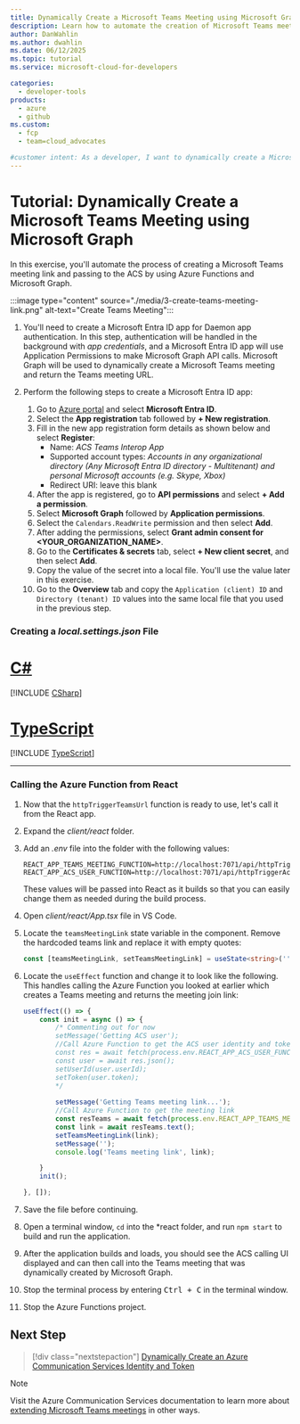 ```yaml
---
title: Dynamically Create a Microsoft Teams Meeting using Microsoft Graph
description: Learn how to automate the creation of Microsoft Teams meetings using Azure Functions and Microsoft Graph API. This module covers setting up Microsoft Entra app registration and permissions.
author: DanWahlin
ms.author: dwahlin
ms.date: 06/12/2025
ms.topic: tutorial
ms.service: microsoft-cloud-for-developers

categories:
  - developer-tools
products:
  - azure
  - github
ms.custom:
  - fcp
  - team=cloud_advocates

#customer intent: As a developer, I want to dynamically create a Microsoft Teams meeting using Microsoft Graph.
---
```


<!-- markdownlint-disable MD041 -->

# Tutorial: Dynamically Create a Microsoft Teams Meeting using Microsoft Graph

In this exercise, you'll automate the process of creating a Microsoft Teams meeting link and passing to the ACS by using Azure Functions and Microsoft Graph.

:::image type="content" source="./media/3-create-teams-meeting-link.png" alt-text="Create Teams Meeting":::

1. You'll need to create a Microsoft Entra ID app for Daemon app authentication. In this step, authentication will be handled in the background with *app credentials*, and a Microsoft Entra ID app will use Application Permissions to make Microsoft Graph API calls. Microsoft Graph will be used to dynamically create a Microsoft Teams meeting and return the Teams meeting URL.

1. Perform the following steps to create a Microsoft Entra ID app:
    1. Go to [Azure portal](https://portal.azure.com) and select **Microsoft Entra ID**.
    1. Select the **App registration** tab followed by **+ New registration**.
    1. Fill in the new app registration form details as shown below and select **Register**:
        - Name: *ACS Teams Interop App*
        - Supported account types: *Accounts in any organizational directory (Any Microsoft Entra ID directory - Multitenant) and personal Microsoft accounts (e.g. Skype, Xbox)*
        - Redirect URI: leave this blank
    1. After the app is registered, go to **API permissions** and select **+ Add a permission**.
    1. Select **Microsoft Graph** followed by **Application permissions**.
    1. Select the `Calendars.ReadWrite` permission and then select **Add**.
    1. After adding the permissions, select **Grant admin consent for <YOUR_ORGANIZATION_NAME>**.
    1. Go to the **Certificates & secrets** tab, select **+ New client secret**, and then select **Add**. 
    1. Copy the value of the secret into a local file. You'll use the value later in this exercise.
    1. Go to the **Overview** tab and copy the `Application (client) ID` and `Directory (tenant) ID` values into the same local file that you used in the previous step.

### Creating a *local.settings.json* File

# [C#](#tab/csharp)

[!INCLUDE [CSharp](./04-Create-Teams-Meeting-CS.md)]

# [TypeScript](#tab/typescript)

[!INCLUDE [TypeScript](./04-Create-Teams-Meeting-TS.md)]

---

### Calling the Azure Function from React

1. Now that the `httpTriggerTeamsUrl` function is ready to use, let's call it from the React app.

1. Expand the *client/react* folder.

1. Add an *.env* file into the folder with the following values:

    ```
    REACT_APP_TEAMS_MEETING_FUNCTION=http://localhost:7071/api/httpTriggerTeamsUrl
    REACT_APP_ACS_USER_FUNCTION=http://localhost:7071/api/httpTriggerAcsToken
    ```

    These values will be passed into React as it builds so that you can easily change them as needed during the build process.

1. Open *client/react/App.tsx* file in VS Code.

1. Locate the `teamsMeetingLink` state variable in the component. Remove the hardcoded teams link and replace it with empty quotes:

    ```typescript
    const [teamsMeetingLink, setTeamsMeetingLink] = useState<string>('');
    ```

1. Locate the `useEffect` function and change it to look like the following. This handles calling the Azure Function you looked at earlier which creates a Teams meeting and returns the meeting join link:

    ```typescript
    useEffect(() => {
        const init = async () => {
            /* Commenting out for now
            setMessage('Getting ACS user');
            //Call Azure Function to get the ACS user identity and token
            const res = await fetch(process.env.REACT_APP_ACS_USER_FUNCTION as string);
            const user = await res.json();
            setUserId(user.userId);
            setToken(user.token);
            */
            
            setMessage('Getting Teams meeting link...');
            //Call Azure Function to get the meeting link
            const resTeams = await fetch(process.env.REACT_APP_TEAMS_MEETING_FUNCTION as string);
            const link = await resTeams.text();
            setTeamsMeetingLink(link);
            setMessage('');
            console.log('Teams meeting link', link);

        }
        init();

    }, []);
    ```

1. Save the file before continuing.

1. Open a terminal window, `cd` into the *react folder, and run `npm start` to build and run the application.

1. After the application builds and loads, you should see the ACS calling UI displayed and can then call into the Teams meeting that was dynamically created by Microsoft Graph.

1. Stop the terminal process by entering <kbd>Ctrl + C</kbd> in the terminal window.

1. Stop the Azure Functions project.

## Next Step

> [!div class="nextstepaction"]
> [Dynamically Create an Azure Communication Services Identity and Token](05-Create-ACS-Identity-Token.md)

> [!NOTE]
> Visit the Azure Communication Services documentation to learn more about [extending Microsoft Teams meetings](/azure/communication-services/tutorials/virtual-visits/extend-teams/overview) in other ways.




